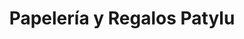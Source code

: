 ---
title: "Papelería y Regalos Patylu"
url: /san-andres-cholula/papeleria-y-regalos-patylu/
shop: Schreibwaren
---